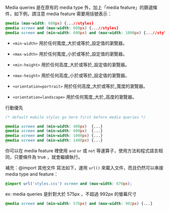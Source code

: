 Media queries 是在原有的 media type 外，加上「media feature」的篩選條件，如下例，請注意 media feature 需要用括號表示：

```css
@media (max-width: 600px) {...//styles}
@media screen and (max-width: 600px) {...//styles}
@media screen and (min-width: 600px) and (max-width: 1000px) {...//styles}
```

* `<min-width>`
用於任何寬度_大於或等於_設定值的瀏覽器。

* `<max-width>`
用於任何寬度_小於或等於_設定值的瀏覽器。

* `<min-height>`
用於任何高度_大於或等於_設定值的瀏覽器。

* `<max-height>`
用於任何高度_小於或等於_設定值的瀏覽器。

* `<orientation=portrait>`
用於任何高度_大於或等於_寬度的瀏覽器。

* `<orientation=landscape>`
用於任何寬度_大於_高度的瀏覽器。

行動優先

```css
/* default mobile styles go here first before media queries */

@media screen and (min-width: 400px)  {...}
@media screen and (min-width: 600px)  {...}
@media screen and (min-width: 1000px) {...}
@media screen and (min-width: 1400px) {...}
```

你可以在 media feature 裡使用 `and` `or` 或 `not` 等運算子，使用方法和程式語言相同，只要條件為 true ，就會繼續執行。

補充：@import 其他文件
寫法如下，運用 `url()` 來載入文件，而且仍然可以串接 media type and feature：

```css
@import url('styles.css') screen and (max-width: 670px);
```

ex:  media queries 是針對大於 575px ，不超過 992px 的螢幕尺寸

```css
@media screen and (min-width: 576px) and (max-width: 992px) {...} 
```
